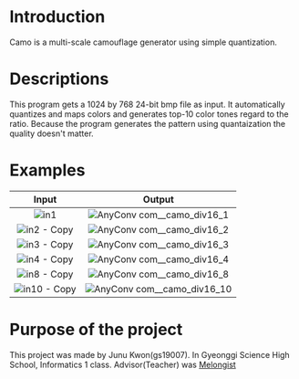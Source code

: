 # Introduction
Camo is a multi-scale camouflage generator using simple quantization.

# Descriptions
This program gets a 1024 by 768 24-bit bmp file as input. It automatically quantizes and maps colors and generates top-10 color tones regard to the ratio. Because the program generates the pattern using quantaization the quality doesn't matter.

# Examples
| Input            |  Output |
:-------------------------:|:-------------------------:
![in1](https://user-images.githubusercontent.com/48399106/126507551-e214df48-4a40-453f-a80f-9a003ea5f0cf.png) | ![AnyConv com__camo_div16_1](https://user-images.githubusercontent.com/48399106/126505911-d2cd5f3d-5f3c-45d9-97da-9de936c94ead.png)
![in2 - Copy](https://user-images.githubusercontent.com/48399106/126507592-d803c387-cc5e-4b09-9d12-8e3375842fdd.png) | ![AnyConv com__camo_div16_2](https://user-images.githubusercontent.com/48399106/126507705-6e889e71-05b7-40e9-b8c2-b540ed2d150e.png)
![in3 - Copy](https://user-images.githubusercontent.com/48399106/126507603-b1840f57-fae5-4e5a-ad82-2963bb99ec9a.png) | ![AnyConv com__camo_div16_3](https://user-images.githubusercontent.com/48399106/126507727-a5bbee4b-c373-4bf2-a7e7-c3cca8dde9d9.png)
![in4 - Copy](https://user-images.githubusercontent.com/48399106/126507606-7532b3bd-8f30-4f64-95ca-c88d6cebb793.png)  | ![AnyConv com__camo_div16_4](https://user-images.githubusercontent.com/48399106/126507746-c3e08577-bc91-4658-9263-9730744e3b91.png)
![in8 - Copy](https://user-images.githubusercontent.com/48399106/126507612-3f1f0fd4-a6dd-4da9-a494-0222ddd6fa69.png) | ![AnyConv com__camo_div16_8](https://user-images.githubusercontent.com/48399106/126507767-9343e39d-023a-48f3-8c21-50af86ab3160.png)
![in10 - Copy](https://user-images.githubusercontent.com/48399106/126507614-569ac4ee-7106-40e3-8545-3ac57043c2ac.png) | ![AnyConv com__camo_div16_10](https://user-images.githubusercontent.com/48399106/126507789-ae8f8e19-2e69-4967-8838-131a60544064.png)

# Purpose of the project
This project was made by Junu Kwon(gs19007). In Gyeonggi Science High School, Informatics 1 class. Advisor(Teacher) was [Melongist](https://github.com/melongist)
